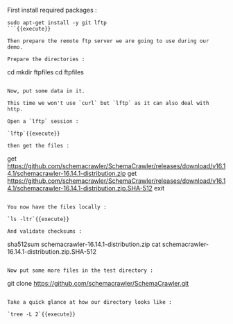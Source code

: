First install required packages :

```
sudo apt-get install -y git lftp
```{{execute}}

Then prepare the remote ftp server we are going to use during our demo.

Prepare the directories :

```
cd
mkdir ftpfiles
cd ftpfiles
```{{execute}}

Now, put some data in it.

This time we won't use `curl` but `lftp` as it can also deal with http.

Open a `lftp` session : 

`lftp`{{execute}}

then get the files :

```
get https://github.com/schemacrawler/SchemaCrawler/releases/download/v16.14.1/schemacrawler-16.14.1-distribution.zip
get https://github.com/schemacrawler/SchemaCrawler/releases/download/v16.14.1/schemacrawler-16.14.1-distribution.zip.SHA-512
exit
```{{execute}}

You now have the files locally :

`ls -ltr`{{execute}}

And validate checksums :

```
sha512sum schemacrawler-16.14.1-distribution.zip
cat schemacrawler-16.14.1-distribution.zip.SHA-512
```{{execute}}

Now put some more files in the test directory :

```
git clone https://github.com/schemacrawler/SchemaCrawler.git
```{{execute}}

Take a quick glance at how our directory looks like :

`tree -L 2`{{execute}}
